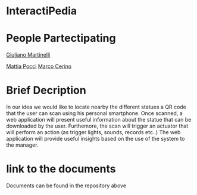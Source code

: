 # InteractiPedia

# People Partectipating
[Giuliano Martinelli](https://www.linkedin.com/in/giuliano-martinelli-20a9b2193)

[Mattia Pocci](https://www.linkedin.com/in/mattia-pocci-b96232187/)
[Marco Cerino](https://www.linkedin.com/in/marco-cerino-696369197/)

# Brief Decription

In our idea we would like to locate nearby the different statues a QR code that the user can scan using his personal smartphone.
Once scanned, a web application will present useful information about the statue that can be downloaded by the user.
Furthemore, the scan will trigger an actuator that will perform an action (as trigger lights, sounds, records etc..)
The web application will provide useful insights based on the use of the system to the manager.


# link to the documents
Documents can be found in the repository above







